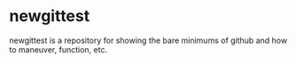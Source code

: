 newgittest
==========

newgittest is a repository for showing the bare minimums of github and how to maneuver, function, etc.
